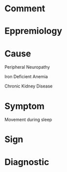 # Comment

# Eppremiology

# Cause

Peripheral Neuropathy

Iron Deficient Anemia

Chronic Kidney Disease

# Symptom

Movement during sleep

# Sign

# Diagnostic
